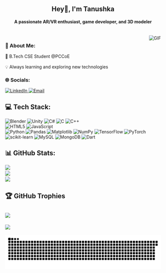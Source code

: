 <h2 align="center">Hey👋, I'm Tanushka</h2>
<h4 align="center">A passionate AR/VR enthusiast, game developer, and 3D modeler</h4><br>
<img src="https://media.giphy.com/media/128Ygie2wLdH5m/giphy.gif" alt="GIF" align="right">

<h3>💫 About Me:</h3>
🌱 B.Tech CSE Student @PCCoE<br><br>💡 Always learning and exploring new technologies<br>

<h3>🌐 Socials:</h3>
<a href="https://www.linkedin.com/in/tanushkapatil/" target="_blank">
  <img src="https://img.shields.io/badge/LinkedIn-%230077B5.svg?logo=linkedin&logoColor=white" alt="LinkedIn" />
</a>
<a href="mailto:tanushkapatil2412@gmail.com">
  <img src="https://img.shields.io/badge/Email-%23D14836.svg?logo=gmail&logoColor=white" alt="Email" />
</a>

## 💻 Tech Stack:
![Blender](https://img.shields.io/badge/blender-%23F5792A.svg?style=for-the-badge&logo=blender&logoColor=white)
![Unity](https://img.shields.io/badge/unity-%23000000.svg?style=for-the-badge&logo=unity&logoColor=white)
![C#](https://img.shields.io/badge/c%23-%23239120.svg?style=for-the-badge&logo=csharp&logoColor=white)
![C](https://img.shields.io/badge/c-%2300599C.svg?style=for-the-badge&logo=c&logoColor=white)
![C++](https://img.shields.io/badge/c++-%2300599C.svg?style=for-the-badge&logo=c%2B%2B&logoColor=white)  
![HTML5](https://img.shields.io/badge/html5-%23E34F26.svg?style=for-the-badge&logo=html5&logoColor=white)
![JavaScript](https://img.shields.io/badge/javascript-%23323330.svg?style=for-the-badge&logo=javascript&logoColor=%23F7DF1E)  
![Python](https://img.shields.io/badge/python-3670A0?style=for-the-badge&logo=python&logoColor=ffdd54) 
![Pandas](https://img.shields.io/badge/pandas-%23150458.svg?style=for-the-badge&logo=pandas&logoColor=white) 
![Matplotlib](https://img.shields.io/badge/Matplotlib-%23ffffff.svg?style=for-the-badge&logo=Matplotlib&logoColor=black) 
![NumPy](https://img.shields.io/badge/numpy-%23013243.svg?style=for-the-badge&logo=numpy&logoColor=white) 
![TensorFlow](https://img.shields.io/badge/TensorFlow-%23FF6F00.svg?style=for-the-badge&logo=TensorFlow&logoColor=white) 
![PyTorch](https://img.shields.io/badge/PyTorch-%23EE4C2C.svg?style=for-the-badge&logo=PyTorch&logoColor=white) 
![scikit-learn](https://img.shields.io/badge/scikit--learn-%23F7931E.svg?style=for-the-badge&logo=scikit-learn&logoColor=white) 
![MySQL](https://img.shields.io/badge/mysql-4479A1.svg?style=for-the-badge&logo=mysql&logoColor=white) 
![MongoDB](https://img.shields.io/badge/MongoDB-%234ea94b.svg?style=for-the-badge&logo=mongodb&logoColor=white) 
![Dart](https://img.shields.io/badge/dart-%230175C2.svg?style=for-the-badge&logo=dart&logoColor=white)

## 📊 GitHub Stats:
![](https://github-readme-stats.vercel.app/api?username=tanushkapatil&theme=dark&hide_border=false&include_all_commits=false&count_private=false)<br/>
![](https://github-readme-streak-stats.herokuapp.com/?user=tanushkapatil&theme=dark&hide_border=false)<br/>
![](https://github-readme-stats.vercel.app/api/top-langs/?username=tanushkapatil&theme=dark&hide_border=false&include_all_commits=false&count_private=false&layout=compact)

## 🏆 GitHub Trophies
![](https://github-profile-trophy.vercel.app/?username=tanushkapatil&theme=radical&no-frame=false&no-bg=false&margin-w=4)
---
[![](https://visitcount.itsvg.in/api?id=tanushkapatil&icon=0&color=0)](https://visitcount.itsvg.in)

 ![snake gif](https://github.com/tanushkapatil/tanushkapatil/blob/output/github-snake-dark.svg)


